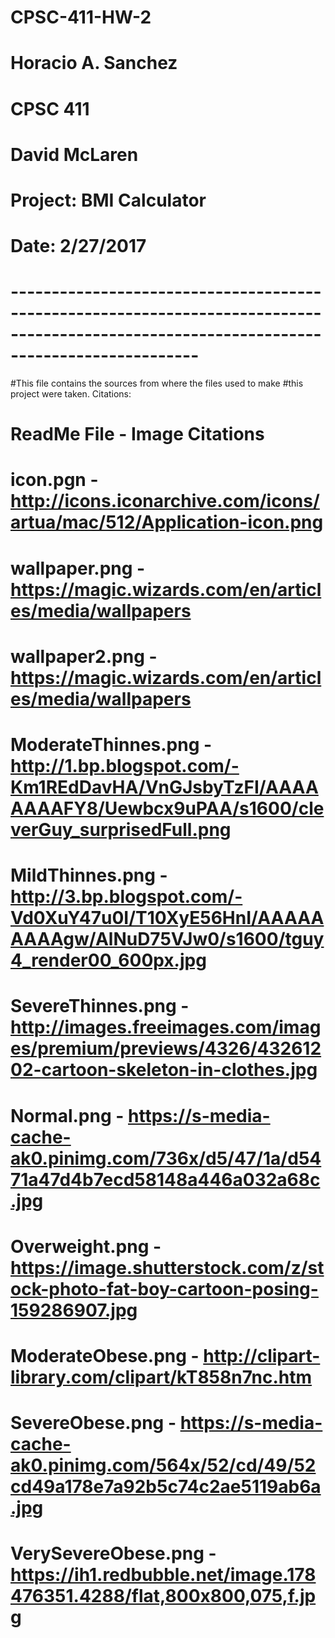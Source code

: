 # CPSC-411-HW-2
# Horacio A. Sanchez
# CPSC 411
# David McLaren
# Project: BMI Calculator
# Date: 2/27/2017
# -----------------------------------------------------------------------------------------------------------------------------------------

#This file contains the sources from where the files used to make
#this project were taken. Citations:

# ReadMe File - Image Citations

# icon.pgn - http://icons.iconarchive.com/icons/artua/mac/512/Application-icon.png

# wallpaper.png - https://magic.wizards.com/en/articles/media/wallpapers

# wallpaper2.png - https://magic.wizards.com/en/articles/media/wallpapers

# ModerateThinnes.png - http://1.bp.blogspot.com/-Km1REdDavHA/VnGJsbyTzFI/AAAAAAAAFY8/Uewbcx9uPAA/s1600/cleverGuy_surprisedFull.png

# MildThinnes.png - http://3.bp.blogspot.com/-Vd0XuY47u0I/T10XyE56HnI/AAAAAAAAAgw/AlNuD75VJw0/s1600/tguy4_render00_600px.jpg

# SevereThinnes.png - http://images.freeimages.com/images/premium/previews/4326/43261202-cartoon-skeleton-in-clothes.jpg

# Normal.png - https://s-media-cache-ak0.pinimg.com/736x/d5/47/1a/d5471a47d4b7ecd58148a446a032a68c.jpg

# Overweight.png - https://image.shutterstock.com/z/stock-photo-fat-boy-cartoon-posing-159286907.jpg

# ModerateObese.png - http://clipart-library.com/clipart/kT858n7nc.htm

# SevereObese.png - https://s-media-cache-ak0.pinimg.com/564x/52/cd/49/52cd49a178e7a92b5c74c2ae5119ab6a.jpg

# VerySevereObese.png - https://ih1.redbubble.net/image.178476351.4288/flat,800x800,075,f.jpg
